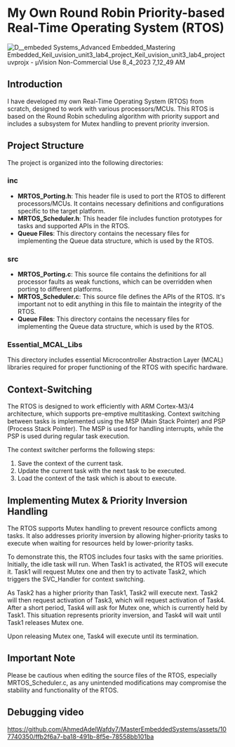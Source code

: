 # My Own Round Robin Priority-based Real-Time Operating System (RTOS)
![D__embeded Systems_Advanced Embedded_Mastering Embedded_Keil_uvision_unit3_lab4_project_Keil_uvision_unit3_lab4_project uvprojx - µVision   Non-Commercial Use  8_4_2023 7_12_49 AM](https://github.com/AhmedAdelWafdy7/MasterEmbeddedSystems/assets/107740350/7d77dfc7-4333-4968-aeea-27837df59c0e)

## Introduction
I have developed my own Real-Time Operating System (RTOS) from scratch, designed to work with various processors/MCUs. This RTOS is based on the Round Robin scheduling algorithm with priority support and includes a subsystem for Mutex handling to prevent priority inversion.

## Project Structure
The project is organized into the following directories:

### inc
- **MRTOS_Porting.h**: This header file is used to port the RTOS to different processors/MCUs. It contains necessary definitions and configurations specific to the target platform.
- **MRTOS_Scheduler.h**: This header file includes function prototypes for tasks and supported APIs in the RTOS.
- **Queue Files**: This directory contains the necessary files for implementing the Queue data structure, which is used by the RTOS.

### src
- **MRTOS_Porting.c**: This source file contains the definitions for all processor faults as weak functions, which can be overridden when porting to different platforms.
- **MRTOS_Scheduler.c**: This source file defines the APIs of the RTOS. It's important not to edit anything in this file to maintain the integrity of the RTOS.
- **Queue Files**: This directory contains the necessary files for implementing the Queue data structure, which is used by the RTOS.

### Essential_MCAL_Libs
This directory includes essential Microcontroller Abstraction Layer (MCAL) libraries required for proper functioning of the RTOS with specific hardware.

## Context-Switching
The RTOS is designed to work efficiently with ARM Cortex-M3/4 architecture, which supports pre-emptive multitasking. Context switching between tasks is implemented using the MSP (Main Stack Pointer) and PSP (Process Stack Pointer). The MSP is used for handling interrupts, while the PSP is used during regular task execution.

The context switcher performs the following steps:
1. Save the context of the current task.
2. Update the current task with the next task to be executed.
3. Load the context of the task which is about to execute.

## Implementing Mutex & Priority Inversion Handling
The RTOS supports Mutex handling to prevent resource conflicts among tasks. It also addresses priority inversion by allowing higher-priority tasks to execute when waiting for resources held by lower-priority tasks.

To demonstrate this, the RTOS includes four tasks with the same priorities. Initially, the idle task will run. When Task1 is activated, the RTOS will execute it. Task1 will request Mutex one and then try to activate Task2, which triggers the SVC_Handler for context switching.

As Task2 has a higher priority than Task1, Task2 will execute next. Task2 will then request activation of Task3, which will request activation of Task4. After a short period, Task4 will ask for Mutex one, which is currently held by Task1. This situation represents priority inversion, and Task4 will wait until Task1 releases Mutex one.

Upon releasing Mutex one, Task4 will execute until its termination.

## Important Note
Please be cautious when editing the source files of the RTOS, especially MRTOS_Scheduler.c, as any unintended modifications may compromise the stability and functionality of the RTOS.

## Debugging video
  

https://github.com/AhmedAdelWafdy7/MasterEmbeddedSystems/assets/107740350/ffb2f6a7-ba18-491b-8f5e-78558bb101ba



